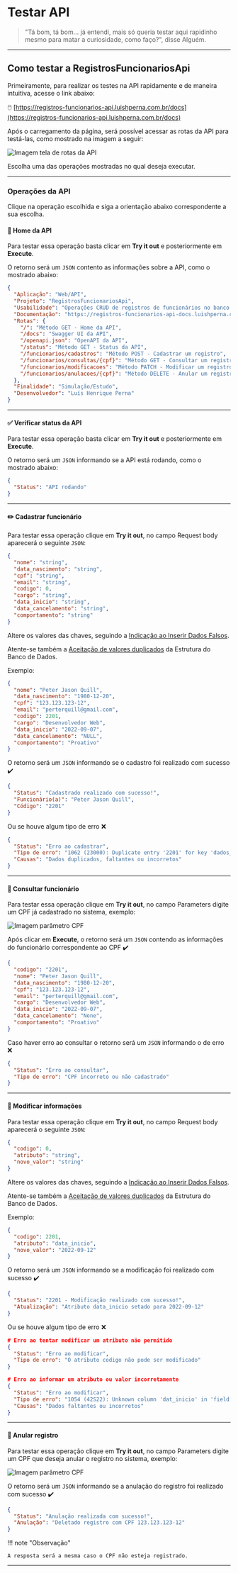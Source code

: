 # Testar API

> "Tá bom, tá bom... já entendi, mais só queria testar aqui rapidinho mesmo para matar a curiosidade, como faço?", disse Alguém.

---

## Como testar a RegistrosFuncionariosApi

Primeiramente, para realizar os testes na API rapidamente e de maneira intuitiva, acesse o link abaixo:

🖱️ [https://registros-funcionarios-api.luishperna.com.br/docs](https://registros-funcionarios-api.luishperna.com.br/docs)

Após o carregamento da página, será possível acessar as rotas da API para testá-las, como mostrado na imagem a seguir:

![Imagem tela de rotas da API](./images/api_routes_screen.png)

Escolha uma das operações mostradas no qual deseja executar.

---

### Operações da API

Clique na operação escolhida e siga a orientação abaixo correspondente a sua escolha.

#### 👀 Home da API

Para testar essa operação basta clicar em **Try it out** e posteriormente em **Execute**.

O retorno será um `JSON` contento as informações sobre a API, como o mostrado abaixo:

``` json
{
  "Aplicação": "Web/API",
  "Projeto": "RegistrosFuncionariosApi",
  "Usabilidade": "Operações CRUD de registros de funcionários no banco de dados",
  "Documentação": "https://registros-funcionarios-api-docs.luishperna.com.br",
  "Rotas": {
    "/": "Método GET - Home da API",
    "/docs": "Swagger UI da API",
    "/openapi.json": "OpenAPI da API",
    "/status": "Método GET - Status da API",
    "/funcionarios/cadastros": "Método POST - Cadastrar um registro",
    "/funcionarios/consultas/{cpf}": "Método GET - Consultar um registro",
    "/funcionarios/modificacoes": "Método PATCH - Modificar um registro",
    "/funcionarios/anulacoes/{cpf}": "Método DELETE - Anular um registro"
  },
  "Finalidade": "Simulação/Estudo",
  "Desenvolvedor": "Luís Henrique Perna"
}
```

---

#### ✅ Verificar status da API

Para testar essa operação basta clicar em **Try it out** e posteriormente em **Execute**.

O retorno será um `JSON` informando se a API está rodando, como o mostrado abaixo:

``` json
{
  "Status": "API rodando"
}
```

---

#### ✏️ Cadastrar funcionário

Para testar essa operação clique em **Try it out**, no campo Request body aparecerá o seguinte `JSON`:

``` json
{
  "nome": "string",
  "data_nascimento": "string",
  "cpf": "string",
  "email": "string",
  "codigo": 0,
  "cargo": "string",
  "data_inicio": "string",
  "data_cancelamento": "string",
  "comportamento": "string"
}
```

Altere os valores das chaves, seguindo a [Indicação ao Inserir Dados Falsos](./guide/index.md#indicação-ao-inserir-dados-falsos).

Atente-se também a [Aceitação de valores duplicados](./index.md#estrutura-do-banco-de-dados) da Estrutura do Banco de Dados.

Exemplo:

``` json
{
  "nome": "Peter Jason Quill",
  "data_nascimento": "1980-12-20",
  "cpf": "123.123.123-12",
  "email": "perterquill@gmail.com",
  "codigo": 2201,
  "cargo": "Desenvolvedor Web",
  "data_inicio": "2022-09-07",
  "data_cancelamento": "NULL",
  "comportamento": "Proativo"
}
```

O retorno será um `JSON` informando se o cadastro foi realizado com sucesso ✔️

``` json
{
  "Status": "Cadastrado realizado com sucesso!",
  "Funcionário(a)": "Peter Jason Quill",
  "Código": "2201"
}
```

Ou se houve algum tipo de erro ❌

``` json
{
  "Status": "Erro ao cadastrar",
  "Tipo de erro": "1062 (23000): Duplicate entry '2201' for key 'dados_pessoais.codigo'",
  "Causas": "Dados duplicados, faltantes ou incorretos"
}
```

---

#### 🔎 Consultar funcionário

Para testar essa operação clique em **Try it out**, no campo Parameters digite um CPF já cadastrado no sistema, exemplo:

![Imagem parâmetro CPF](./images/get_cpf_parameter.png)

Após clicar em **Execute**, o retorno será um `JSON` contendo as informações do funcionário correspondente ao CPF ✔️

``` json
{
  "codigo": "2201",
  "nome": "Peter Jason Quill",
  "data_nascimento": "1980-12-20",
  "cpf": "123.123.123-12",
  "email": "perterquill@gmail.com",
  "cargo": "Desenvolvedor Web",
  "data_inicio": "2022-09-07",
  "data_cancelamento": "None",
  "comportamento": "Proativo"
}
```

Caso haver erro ao consultar o retorno será um `JSON` informando o de erro ❌

``` json
{
  "Status": "Erro ao consultar",
  "Tipo de erro": "CPF incorreto ou não cadastrado"
}
```

---

#### 🔧 Modificar informações

Para testar essa operação clique em **Try it out**, no campo Request body aparecerá o seguinte `JSON`:

``` json
{
  "codigo": 0,
  "atributo": "string",
  "novo_valor": "string"
}
```

Altere os valores das chaves, seguindo a [Indicação ao Inserir Dados Falsos](./guide/index.md#indicação-ao-inserir-dados-falsos).

Atente-se também a [Aceitação de valores duplicados](./index.md#estrutura-do-banco-de-dados) da Estrutura do Banco de Dados.

Exemplo:

``` json
{
  "codigo": 2201,
  "atributo": "data_inicio",
  "novo_valor": "2022-09-12"
}
```

O retorno será um `JSON` informando se a modificação foi realizado com sucesso ✔️

``` json
{
  "Status": "2201 - Modificação realizado com sucesso!",
  "Atualização": "Atributo data_inicio setado para 2022-09-12"
}
```

Ou se houve algum tipo de erro ❌

``` JSON
# Erro ao tentar modificar um atributo não permitido
{
  "Status": "Erro ao modificar",
  "Tipo de erro": "O atributo codigo não pode ser modificado"
}

# Erro ao informar um atributo ou valor incorretamente
{
  "Status": "Erro ao modificar",
  "Tipo de erro": "1054 (42S22): Unknown column 'dat_inicio' in 'field list'",
  "Causas": "Dados faltantes ou incorretos"
}
```

---

#### 🧹 Anular registro

Para testar essa operação clique em **Try it out**, no campo Parameters digite um CPF que deseja anular o registro no sistema, exemplo:

![Imagem parâmetro CPF](./images/delete_cpf_parameter.png)

O retorno será um `JSON` informando se a anulação do registro foi realizado com sucesso ✔️

``` json
{
  "Status": "Anulação realizada com sucesso!",
  "Anulação": "Deletado registro com CPF 123.123.123-12"
}
```

!!! note "Observação"

    A resposta será a mesma caso o CPF não esteja registrado. 

---